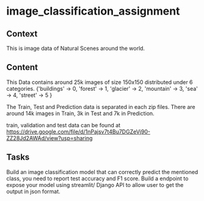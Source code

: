 # image_classification_assignment
## Context
This is image data of Natural Scenes around the world.

## Content
This Data contains around 25k images of size 150x150 distributed under 6 categories.
{'buildings' -> 0,
'forest' -> 1,
'glacier' -> 2,
'mountain' -> 3,
'sea' -> 4,
'street' -> 5 }

The Train, Test and Prediction data is separated in each zip files. There are around 14k images in Train, 3k in Test and 7k in Prediction.

train, validation and test data can be found at https://drive.google.com/file/d/1nPajsv7t4Bu7DGZeVj90-ZZ28Jd2AWAd/view?usp=sharing

## Tasks
Build an image classification model that can correctly predict the mentioned class, you need to report test accuracy and F1 score.
Build a endpoint to expose your model using streamlit/ Django API to allow user to get the output in json format. 
